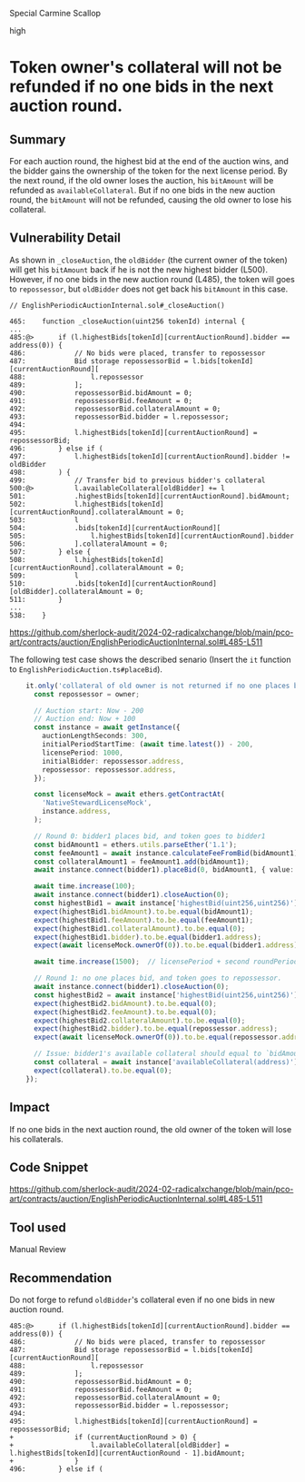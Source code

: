 Special Carmine Scallop

high

# Token owner's collateral will not be refunded if no one bids in the next auction round.

## Summary
For each auction round, the highest bid at the end of the auction wins, and the bidder gains the ownership of the token for the next license period. By the next round, if the old owner loses the auction, his `bitAmount` will be refunded as `availableCollateral`. But if no one bids in the new auction round, the `bitAmount` will not be refunded, causing the old owner to lose his collateral.

## Vulnerability Detail
As shown in `_closeAuction`, the `oldBidder` (the current owner of the token) will get his `bitAmount` back if he is not the new highest bidder (L500). However, if no one bids in the new auction round (L485), the token will goes to `repossessor`, but `oldBidder` does not get back his `bitAmount` in this case.
```solidity
// EnglishPeriodicAuctionInternal.sol#_closeAuction()

465:    function _closeAuction(uint256 tokenId) internal {
...
485:@>      if (l.highestBids[tokenId][currentAuctionRound].bidder == address(0)) {
486:            // No bids were placed, transfer to repossessor
487:            Bid storage repossessorBid = l.bids[tokenId][currentAuctionRound][
488:                l.repossessor
489:            ];
490:            repossessorBid.bidAmount = 0;
491:            repossessorBid.feeAmount = 0;
492:            repossessorBid.collateralAmount = 0;
493:            repossessorBid.bidder = l.repossessor;
494:
495:            l.highestBids[tokenId][currentAuctionRound] = repossessorBid;
496:        } else if (
497:            l.highestBids[tokenId][currentAuctionRound].bidder != oldBidder
498:        ) {
499:            // Transfer bid to previous bidder's collateral
500:@>          l.availableCollateral[oldBidder] += l
501:            .highestBids[tokenId][currentAuctionRound].bidAmount;
502:            l.highestBids[tokenId][currentAuctionRound].collateralAmount = 0;
503:            l
504:            .bids[tokenId][currentAuctionRound][
505:                l.highestBids[tokenId][currentAuctionRound].bidder
506:            ].collateralAmount = 0;
507:        } else {
508:            l.highestBids[tokenId][currentAuctionRound].collateralAmount = 0;
509:            l
510:            .bids[tokenId][currentAuctionRound][oldBidder].collateralAmount = 0;
511:        }
...
538:    }
```
https://github.com/sherlock-audit/2024-02-radicalxchange/blob/main/pco-art/contracts/auction/EnglishPeriodicAuctionInternal.sol#L485-L511

The following test case shows the described senario (Insert the `it` function to `EnglishPeriodicAuction.ts#placeBid`).
```TypeScript
    it.only('collateral of old owner is not returned if no one places bid', async function () {
      const repossessor = owner;

      // Auction start: Now - 200
      // Auction end: Now + 100
      const instance = await getInstance({
        auctionLengthSeconds: 300,
        initialPeriodStartTime: (await time.latest()) - 200,
        licensePeriod: 1000,
        initialBidder: repossessor.address,
        repossessor: repossessor.address,
      });

      const licenseMock = await ethers.getContractAt(
        'NativeStewardLicenseMock',
        instance.address,
      );

      // Round 0: bidder1 places bid, and token goes to bidder1
      const bidAmount1 = ethers.utils.parseEther('1.1');
      const feeAmount1 = await instance.calculateFeeFromBid(bidAmount1);
      const collateralAmount1 = feeAmount1.add(bidAmount1);
      await instance.connect(bidder1).placeBid(0, bidAmount1, { value: collateralAmount1 });

      await time.increase(100);
      await instance.connect(bidder1).closeAuction(0);
      const highestBid1 = await instance['highestBid(uint256,uint256)'](0, 0);
      expect(highestBid1.bidAmount).to.be.equal(bidAmount1);
      expect(highestBid1.feeAmount).to.be.equal(feeAmount1);
      expect(highestBid1.collateralAmount).to.be.equal(0);
      expect(highestBid1.bidder).to.be.equal(bidder1.address);
      expect(await licenseMock.ownerOf(0)).to.be.equal(bidder1.address);

      await time.increase(1500);  // licensePeriod + second roundPeriod

      // Round 1: no one places bid, and token goes to repossessor.
      await instance.connect(bidder1).closeAuction(0);
      const highestBid2 = await instance['highestBid(uint256,uint256)'](0, 1);
      expect(highestBid2.bidAmount).to.be.equal(0);
      expect(highestBid2.feeAmount).to.be.equal(0);
      expect(highestBid2.collateralAmount).to.be.equal(0);
      expect(highestBid2.bidder).to.be.equal(repossessor.address);
      expect(await licenseMock.ownerOf(0)).to.be.equal(repossessor.address);

      // Issue: bidder1's available collateral should equal to `bidAmount1`, but it's 0.
      const collateral = await instance['availableCollateral(address)'](bidder1.address);
      expect(collateral).to.be.equal(0);
    });
```

## Impact
If no one bids in the next auction round, the old owner of the token will lose his collaterals.

## Code Snippet
https://github.com/sherlock-audit/2024-02-radicalxchange/blob/main/pco-art/contracts/auction/EnglishPeriodicAuctionInternal.sol#L485-L511

## Tool used

Manual Review

## Recommendation
Do not forge to refund `oldBidder`'s collateral even if no one bids in new auction round.
```solidity
485:@>      if (l.highestBids[tokenId][currentAuctionRound].bidder == address(0)) {
486:            // No bids were placed, transfer to repossessor
487:            Bid storage repossessorBid = l.bids[tokenId][currentAuctionRound][
488:                l.repossessor
489:            ];
490:            repossessorBid.bidAmount = 0;
491:            repossessorBid.feeAmount = 0;
492:            repossessorBid.collateralAmount = 0;
493:            repossessorBid.bidder = l.repossessor;
494:
495:            l.highestBids[tokenId][currentAuctionRound] = repossessorBid;
+               if (currentAuctionRound > 0) {
+                   l.availableCollateral[oldBidder] = l.highestBids[tokenId][currentAuctionRound - 1].bidAmount;
+               }
496:        } else if (
```
